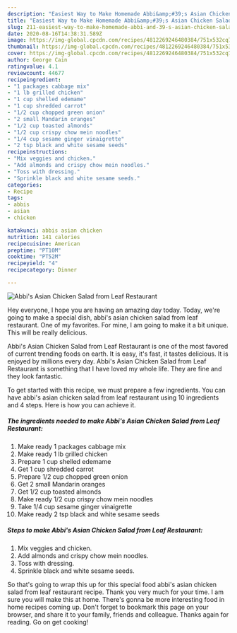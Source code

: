 ```yaml
---
description: "Easiest Way to Make Homemade Abbi&amp;#39;s Asian Chicken Salad from Leaf Restaurant"
title: "Easiest Way to Make Homemade Abbi&amp;#39;s Asian Chicken Salad from Leaf Restaurant"
slug: 211-easiest-way-to-make-homemade-abbi-and-39-s-asian-chicken-salad-from-leaf-restaurant
date: 2020-08-16T14:38:31.589Z
image: https://img-global.cpcdn.com/recipes/4812269246480384/751x532cq70/abbis-asian-chicken-salad-from-leaf-restaurant-recipe-main-photo.jpg
thumbnail: https://img-global.cpcdn.com/recipes/4812269246480384/751x532cq70/abbis-asian-chicken-salad-from-leaf-restaurant-recipe-main-photo.jpg
cover: https://img-global.cpcdn.com/recipes/4812269246480384/751x532cq70/abbis-asian-chicken-salad-from-leaf-restaurant-recipe-main-photo.jpg
author: George Cain
ratingvalue: 4.1
reviewcount: 44677
recipeingredient:
- "1 packages cabbage mix"
- "1 lb grilled chicken"
- "1 cup shelled edemame"
- "1 cup shredded carrot"
- "1/2 cup chopped green onion"
- "2 small Mandarin oranges"
- "1/2 cup toasted almonds"
- "1/2 cup crispy chow mein noodles"
- "1/4 cup sesame ginger vinaigrette"
- "2 tsp black and white sesame seeds"
recipeinstructions:
- "Mix veggies and chicken."
- "Add almonds and crispy chow mein noodles."
- "Toss with dressing."
- "Sprinkle black and white sesame seeds."
categories:
- Recipe
tags:
- abbis
- asian
- chicken

katakunci: abbis asian chicken 
nutrition: 141 calories
recipecuisine: American
preptime: "PT10M"
cooktime: "PT52M"
recipeyield: "4"
recipecategory: Dinner

---
```



![Abbi&#39;s Asian Chicken Salad from Leaf Restaurant](https://img-global.cpcdn.com/recipes/4812269246480384/751x532cq70/abbis-asian-chicken-salad-from-leaf-restaurant-recipe-main-photo.jpg)

Hey everyone, I hope you are having an amazing day today. Today, we're going to make a special dish, abbi&#39;s asian chicken salad from leaf restaurant. One of my favorites. For mine, I am going to make it a bit unique. This will be really delicious.



Abbi&#39;s Asian Chicken Salad from Leaf Restaurant is one of the most favored of current trending foods on earth. It is easy, it's fast, it tastes delicious. It is enjoyed by millions every day. Abbi&#39;s Asian Chicken Salad from Leaf Restaurant is something that I have loved my whole life. They are fine and they look fantastic.


To get started with this recipe, we must prepare a few ingredients. You can have abbi&#39;s asian chicken salad from leaf restaurant using 10 ingredients and 4 steps. Here is how you can achieve it.

<!--inarticleads1-->

##### The ingredients needed to make Abbi&#39;s Asian Chicken Salad from Leaf Restaurant:

1. Make ready 1 packages cabbage mix
1. Make ready 1 lb grilled chicken
1. Prepare 1 cup shelled edemame
1. Get 1 cup shredded carrot
1. Prepare 1/2 cup chopped green onion
1. Get 2 small Mandarin oranges
1. Get 1/2 cup toasted almonds
1. Make ready 1/2 cup crispy chow mein noodles
1. Take 1/4 cup sesame ginger vinaigrette
1. Make ready 2 tsp black and white sesame seeds




<!--inarticleads2-->

##### Steps to make Abbi&#39;s Asian Chicken Salad from Leaf Restaurant:

1. Mix veggies and chicken.
1. Add almonds and crispy chow mein noodles.
1. Toss with dressing.
1. Sprinkle black and white sesame seeds.




So that's going to wrap this up for this special food abbi&#39;s asian chicken salad from leaf restaurant recipe. Thank you very much for your time. I am sure you will make this at home. There's gonna be more interesting food in home recipes coming up. Don't forget to bookmark this page on your browser, and share it to your family, friends and colleague. Thanks again for reading. Go on get cooking!
